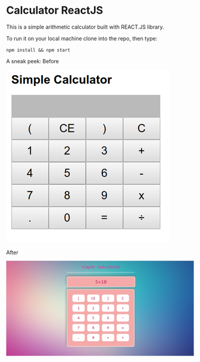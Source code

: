 # Calculator ReactJS

This is a simple arithmetic calculator built with REACT.JS library. 

 

To run it on your local machine clone into the repo, then type: 

    npm install && npm start
    
    
A sneak peek: 
Before

![alt react-calculator-simple](Screenshot.png)

After 


![alt react-calculator-simple](Screenshot.jpg)




